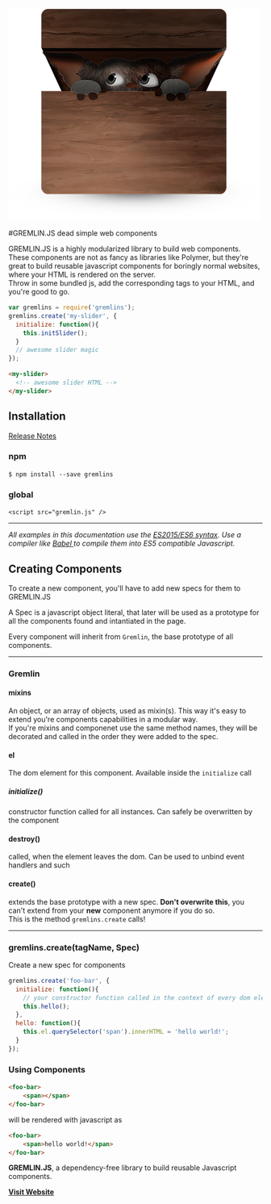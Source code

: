 
![GremlinJS](logo.png)  


#GREMLIN.JS
dead simple web components

GREMLIN.JS is a highly modularized library to build web components. These components are not as fancy as libraries like Polymer, but they're great to build reusable javascript components for boringly normal websites, where your HTML is rendered on the server.  
Throw in some bundled js, add the corresponding tags to your HTML, and you're good to go.

```javascript
var gremlins = require('gremlins');
gremlins.create('my-slider', {
  initialize: function(){
    this.initSlider();
  }
  // awesome slider magic
});
```

```html
<my-slider>
  <!-- awesome slider HTML -->
</my-slider>
```

## Installation
[Release Notes](https://github.com/grmlin/gremlinjs/blob/master/release-notes.md)

### npm
    
    $ npm install --save gremlins
    
### global

    <script src="gremlin.js" />
    
    

---

*All examples in this documentation use the <a href="https://babeljs.io/docs/learn-es2015/">ES2015/ES6 syntax</a>. Use a compiler like <a href="https://babeljs.io/"> Babel </a>  to compile them into ES5 compatible Javascript.*

## Creating Components

To create a new component, you'll have to add new specs for them to GREMLIN.JS

A Spec is a javascript object literal, that later will be used as a prototype for all the components found and intantiated in the page.

Every component will inherit from `Gremlin`, the base prototype of all components.

-----

### Gremlin

#### mixins
An object, or an array of objects, used as mixin(s). This way it's easy to extend you're components capabilities in a modular way.  
If you're mixins and componenet use the same method names, they will be decorated and called in the order they were added to the spec.

#### el
The dom element for this component. Available inside the `initialize` call

##### initialize() 
constructor function called for all instances. Can safely be overwritten by the component

#### destroy()
called, when the element leaves the dom. Can be used to unbind event handlers and such

#### create()
extends the base prototype with a new spec. **Don't overwrite this**, you can't extend from your **new** component anymore if you do so.   
This is the method `gremlins.create` calls!

----

### gremlins.create(tagName, Spec)

Create a new spec for components

```js
gremlins.create('foo-bar', {
  initialize: function(){
  	// your constructor function called in the context of every dom element found for this spec
  	this.hello();
  },
  hello: function(){
    this.el.querySelector('span').innerHTML = 'hello world!';
  }
});
```

### Using Components

```html
<foo-bar>
	<span></span>
</foo-bar>
```

will be rendered with javascript as

```html
<foo-bar>
	<span>hello world!</span>
</foo-bar>
```


**GREMLIN.JS**, a dependency-free library to build reusable Javascript components.


[**Visit Website**](http://grml.in)


